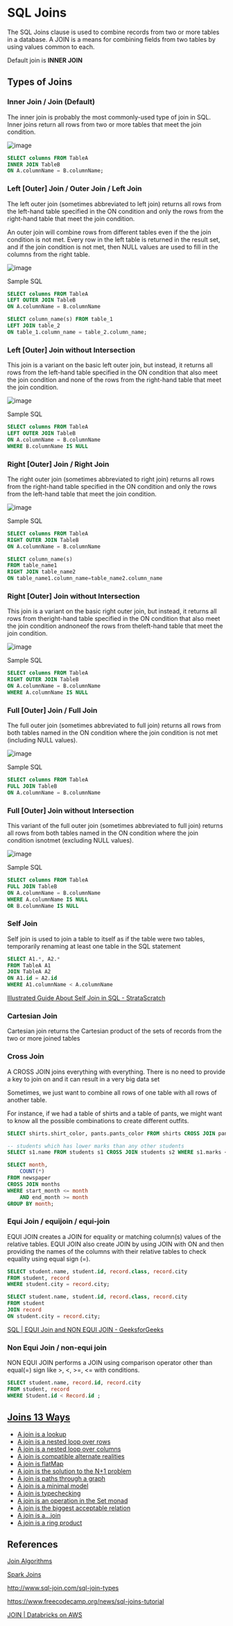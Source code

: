 # SQL Joins

The SQL Joins clause is used to combine records from two or more tables in a database. A JOIN is a means for combining fields from two tables by using values common to each.

Default join is **INNER JOIN**

## Types of Joins

### Inner Join / Join (Default)

The inner join is probably the most commonly-used type of join in SQL. Inner joins return all rows from two or more tables that meet the join condition.

![image](../../media/SQL-Joins-image1.jpg)

```sql
SELECT columns FROM TableA
INNER JOIN TableB
ON A.columnName = B.columnName;
```

### Left [Outer] Join / Outer Join / Left Join

The left outer join (sometimes abbreviated to left join) returns all rows from the left-hand table specified in the ON condition and only the rows from the right-hand table that meet the join condition.

An outer join will combine rows from different tables even if the the join condition is not met. Every row in the left table is returned in the result set, and if the join condition is not met, then NULL values are used to fill in the columns from the right table.

![image](../../media/SQL-Joins-image2.jpg)

Sample SQL

```sql
SELECT columns FROM TableA
LEFT OUTER JOIN TableB
ON A.columnName = B.columnName

SELECT column_name(s) FROM table_1
LEFT JOIN table_2
ON table_1.column_name = table_2.column_name;
```

### Left [Outer] Join without Intersection

This join is a variant on the basic left outer join, but instead, it returns all rows from the left-hand table specified in the ON condition that also meet the join condition and none of the rows from the right-hand table that meet the join condition.

![image](../../media/SQL-Joins-image3.jpg)

Sample SQL

```sql
SELECT columns FROM TableA
LEFT OUTER JOIN TableB
ON A.columnName = B.columnName
WHERE B.columnName IS NULL
```

### Right [Outer] Join / Right Join

The right outer join (sometimes abbreviated to right join) returns all rows from the right-hand table specified in the ON condition and only the rows from the left-hand table that meet the join condition.

![image](../../media/SQL-Joins-image4.jpg)

Sample SQL

```sql
SELECT columns FROM TableA
RIGHT OUTER JOIN TableB
ON A.columnName = B.columnName

SELECT column_name(s)
FROM table_name1
RIGHT JOIN table_name2
ON table_name1.column_name=table_name2.column_name
```

### Right [Outer] Join without Intersection

This join is a variant on the basic right outer join, but instead, it returns all rows from theright-hand table specified in the ON condition that also meet the join condition andnoneof the rows from theleft-hand table that meet the join condition.

![image](../../media/SQL-Joins-image5.jpg)

Sample SQL

```sql
SELECT columns FROM TableA
RIGHT OUTER JOIN TableB
ON A.columnName = B.columnName
WHERE A.columnName IS NULL
```

### Full [Outer] Join / Full Join

The full outer join (sometimes abbreviated to full join) returns all rows from both tables named in the ON condition where the join condition is not met (including NULL values).

![image](../../media/SQL-Joins-image6.jpg)

Sample SQL

```sql
SELECT columns FROM TableA
FULL JOIN TableB
ON A.columnName = B.columnName
```

### Full [Outer] Join without Intersection

This variant of the full outer join (sometimes abbreviated to full join) returns all rows from both tables named in the ON condition where the join condition isnotmet (excluding NULL values).

![image](../../media/SQL-Joins-image7.jpg)

Sample SQL

```sql
SELECT columns FROM TableA
FULL JOIN TableB
ON A.columnName = B.columnName
WHERE A.columnName IS NULL
OR B.columnName IS NULL
```

### Self Join

Self join is used to join a table to itself as if the table were two tables, temporarily renaming at least one table in the SQL statement

```sql
SELECT A1.*, A2.*
FROM TableA A1
JOIN TableA A2
ON A1.id = A2.id
WHERE A1.columnName < A.columnName
```

[Illustrated Guide About Self Join in SQL - StrataScratch](https://www.stratascratch.com/blog/illustrated-guide-about-self-join-in-sql)

### Cartesian Join

Cartesian join returns the Cartesian product of the sets of records from the two or more joined tables

### Cross Join

A CROSS JOIN joins everything with everything. There is no need to provide a key to join on and it can result in a very big data set

Sometimes, we just want to combine all rows of one table with all rows of another table.

For instance, if we had a table of shirts and a table of pants, we might want to know all the possible combinations to create different outfits.

```sql
SELECT shirts.shirt_color, pants.pants_color FROM shirts CROSS JOIN pants;

-- students which has lower marks than any other students
SELECT s1.name FROM students s1 CROSS JOIN students s2 WHERE s1.marks < s2.marks;

SELECT month,
    COUNT(*)
FROM newspaper
CROSS JOIN months
WHERE start_month <= month
    AND end_month >= month
GROUP BY month;
```

### Equi Join / equijoin / equi-join

EQUI JOIN creates a JOIN for equality or matching column(s) values of the relative tables. EQUI JOIN also create JOIN by using JOIN with ON and then providing the names of the columns with their relative tables to check equality using equal sign (=).

```sql
SELECT student.name, student.id, record.class, record.city
FROM student, record
WHERE student.city = record.city;

SELECT student.name, student.id, record.class, record.city
FROM student
JOIN record
ON student.city = record.city;
```

[SQL | EQUI Join and NON EQUI JOIN - GeeksforGeeks](https://www.geeksforgeeks.org/sql-equi-join-and-non-equi-join/)

### Non Equi Join / non-equi join

NON EQUI JOIN performs a JOIN using comparison operator other than equal(=) sign like >, <, >=, <= with conditions.

```sql
SELECT student.name, record.id, record.city
FROM student, record
WHERE Student.id < Record.id ;
```

## [Joins 13 Ways](https://justinjaffray.com/joins-13-ways/)

- [A join is a lookup](https://justinjaffray.com/joins-13-ways/#a-join-is-a-lookup)
- [A join is a nested loop over rows](https://justinjaffray.com/joins-13-ways/#a-join-is-a-nested-loop-over-rows)
- [A join is a nested loop over columns](https://justinjaffray.com/joins-13-ways/#a-join-is-a-nested-loop-over-columns)
- [A join is compatible alternate realities](https://justinjaffray.com/joins-13-ways/#a-join-is-compatible-alternate-realities)
- [A join is flatMap](https://justinjaffray.com/joins-13-ways/#a-join-is-flatmap)
- [A join is the solution to the N+1 problem](https://justinjaffray.com/joins-13-ways/#a-join-is-the-solution-to-the-n1-problem)
- [A join is paths through a graph](https://justinjaffray.com/joins-13-ways/#a-join-is-paths-through-a-graph)
- [A join is a minimal model](https://justinjaffray.com/joins-13-ways/#a-join-is-a-minimal-model)
- [A join is typechecking](https://justinjaffray.com/joins-13-ways/#a-join-is-typechecking)
- [A join is an operation in the Set monad](https://justinjaffray.com/joins-13-ways/#a-join-is-an-operation-in-the-set-monad)
- [A join is the biggest acceptable relation](https://justinjaffray.com/joins-13-ways/#a-join-is-the-biggest-acceptable-relation)
- [A join is a…join](https://justinjaffray.com/joins-13-ways/#a-join-is-ajoin)
- [A join is a ring product](https://justinjaffray.com/joins-13-ways/#a-join-is-a-ring-product)

## References

[Join Algorithms](languages/sql/join-algorithms.md)

[Spark Joins](technologies/apache/apache-spark/07-joins.md)

<http://www.sql-join.com/sql-join-types>

<https://www.freecodecamp.org/news/sql-joins-tutorial>

[JOIN | Databricks on AWS](https://docs.databricks.com/sql/language-manual/sql-ref-syntax-qry-select-join.html#examples)
